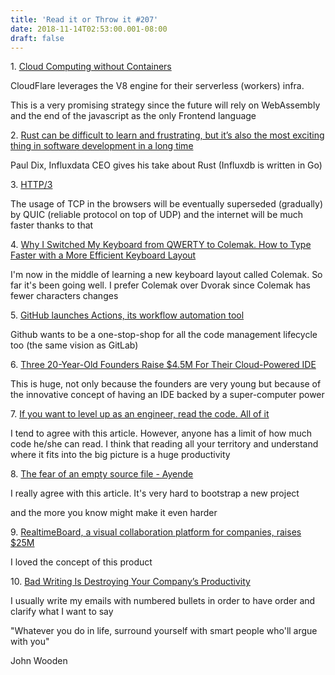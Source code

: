```yaml
---
title: 'Read it or Throw it #207'
date: 2018-11-14T02:53:00.001-08:00
draft: false
---
```


1. [Cloud Computing without Containers](https://blog.cloudflare.com/cloud-computing-without-containers)

CloudFlare leverages the V8 engine for their serverless (workers) infra.

This is a very promising strategy since the future will rely on WebAssembly and the end of the javascript as the only Frontend language

  

2. [Rust can be difficult to learn and frustrating, but it’s also the most exciting thing in software development in a long time](https://www.influxdata.com/blog/rust-can-be-difficult-to-learn-and-frustrating-but-its-also-the-most-exciting-thing-in-software-development-in-a-long-time/)

Paul Dix, Influxdata CEO gives his take about Rust (Influxdb is written in Go)

  

3. [HTTP/3](https://daniel.haxx.se/blog/2018/11/11/http-3/)

The usage of TCP in the browsers will be eventually superseded (gradually) by QUIC (reliable protocol on top of UDP) and the internet will be much faster thanks to that

  

4. [Why I Switched My Keyboard from QWERTY to Colemak. How to Type Faster with a More Efficient Keyboard Layout](https://www.tckpublishing.com/why-i-switched-my-keyboard-from-qwerty-to-colemak-how-to-type-faster-with-a-more-efficient-keyboard-layout/)

I'm now in the middle of learning a new keyboard layout called Colemak. So far it's been going well. I prefer Colemak over Dvorak since Colemak has fewer characters changes

  

5. [GitHub launches Actions, its workflow automation tool](https://techcrunch.com/2018/10/16/github-launches-actions-its-workflow-automation-tool/)

Github wants to be a one-stop-shop for all the code management lifecycle too (the same vision as GitLab)

  

6. [Three 20-Year-Old Founders Raise $4.5M For Their Cloud-Powered IDE](https://news.crunchbase.com/news/three-20-year-old-founders-raise-4-5m-for-their-cloud-powered-ide/)

This is huge, not only because the founders are very young but because of the innovative concept of having an IDE backed by a super-computer power

  

7. [If you want to level up as an engineer, read the code. All of it](https://medium.com/@mrjoelkemp/a-single-action-that-will-level-you-up-as-a-software-engineer-d5cd2d0e4787)

I tend to agree with this article. However, anyone has a limit of how much code he/she can read. I think that reading all your territory and understand where it fits into the big picture is a huge productivity

  

8. [The fear of an empty source file - Ayende](https://ayende.com/blog/184993-A/the-fear-of-an-empty-source-file)

I really agree with this article. It's very hard to bootstrap a new project

and the more you know might make it even harder 

  

9. [RealtimeBoard, a visual collaboration platform for companies, raises $25M](https://techcrunch.com/2018/11/08/realtimeboard/)

I loved the concept of this product

  

10. [Bad Writing Is Destroying Your Company’s Productivity](https://hbr.org/2016/09/bad-writing-is-destroying-your-companys-productivity)

I usually write my emails with numbered bullets in order to have order and clarify what I want to say

  

  

"Whatever you do in life, surround yourself with smart people who'll argue with you" 

John Wooden